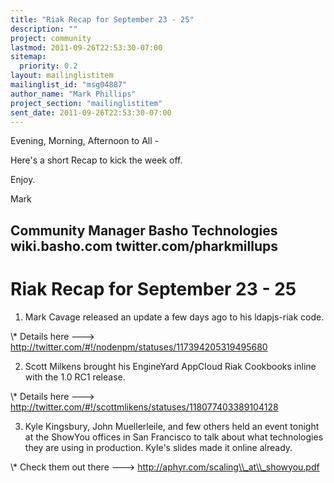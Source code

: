 ```yaml
---
title: "Riak Recap for September 23 - 25"
description: ""
project: community
lastmod: 2011-09-26T22:53:30-07:00
sitemap:
  priority: 0.2
layout: mailinglistitem
mailinglist_id: "msg04887"
author_name: "Mark Phillips"
project_section: "mailinglistitem"
sent_date: 2011-09-26T22:53:30-07:00
---
```



Evening, Morning, Afternoon to All -

Here's a short Recap to kick the week off.

Enjoy.

Mark

Community Manager
Basho Technologies
wiki.basho.com
twitter.com/pharkmillups
-------------------------------------

Riak Recap for September 23 - 25
=========================

1) Mark Cavage released an update a few days ago to his ldapjs-riak code.

\\* Details here ---&gt; http://twitter.com/#!/nodenpm/statuses/117394205319495680

2) Scott Milkens brought his EngineYard AppCloud Riak Cookbooks inline
with the 1.0 RC1 release.

\\* Details here ---&gt;
http://twitter.com/#!/scottmlikens/statuses/118077403389104128

3) Kyle Kingsbury, John Muellerleile, and few others held an event
tonight at the ShowYou offices in San Francisco to talk about what
technologies they are using in production. Kyle's slides made it
online already.

\\* Check them out there ---&gt; http://aphyr.com/scaling\\_at\\_showyou.pdf

